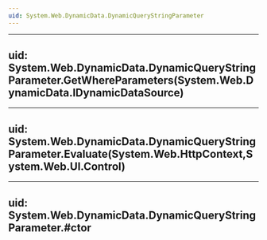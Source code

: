 ```yaml
---
uid: System.Web.DynamicData.DynamicQueryStringParameter
---
```


---
uid: System.Web.DynamicData.DynamicQueryStringParameter.GetWhereParameters(System.Web.DynamicData.IDynamicDataSource)
---

---
uid: System.Web.DynamicData.DynamicQueryStringParameter.Evaluate(System.Web.HttpContext,System.Web.UI.Control)
---

---
uid: System.Web.DynamicData.DynamicQueryStringParameter.#ctor
---
